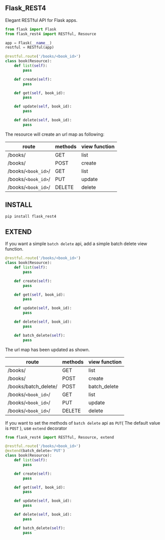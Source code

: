 Flask_REST4
---
Elegant RESTful API for  Flask apps.

``` python
from flask import Flask
from flask_rest4 import RESTful, Resource

app = Flask(__name__)
restful = RESTful(app)

@restful.route('/books/<book_id>')
class book(Resource):
    def list(self):
        pass

    def create(self):
        pass

    def get(self, book_id):
        pass

    def update(self, book_id):
        pass

    def delete(self, book_id):
        pass
```

The resource will create an url map as following:

| route | methods | view function |
| --- | --- | --- |
| /books/ | GET | list |
| /books/ | POST | create |
| /books/`<book_id>`/ | GET | list |
| /books/`<book_id>`/ | PUT | update |
| /books/`<book_id>`/ | DELETE | delete |

INSTALL
---
```bash
pip install flask_rest4
```

EXTEND
---
If you want a simple `batch delete` api, add a simple batch delete view function.

``` python
@restful.route('/books/<book_id>')
class book(Resource):
    def list(self):
        pass

    def create(self):
        pass

    def get(self, book_id):
        pass

    def update(self, book_id):
        pass

    def delete(self, book_id):
        pass

    def batch_delete(self):
        pass
```

The url map has been updated as shown.

| route | methods | view function |
| --- | --- | --- |
| /books/ | GET | list |
| /books/ | POST | create |
| /books/batch_delete/ | POST | batch_delete |
| /books/`<book_id>`/ | GET | list |
| /books/`<book_id>`/ | PUT | update |
| /books/`<book_id>`/ | DELETE | delete |

If you want to set the methods of `batch delete` api as  `PUT`( The default value is `POST` ), use `extend` decorator

``` python
from flask_rest4 import RESTful, Resource, extend

@restful.route('/books/<book_id>')
@extend(batch_delete='PUT')
class book(Resource):
    def list(self):
        pass

    def create(self):
        pass

    def get(self, book_id):
        pass

    def update(self, book_id):
        pass

    def delete(self, book_id):
        pass

    def batch_delete(self):
        pass
```
